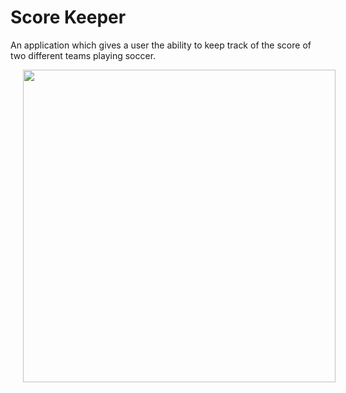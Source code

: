 # Score Keeper

An application which gives a user the ability to keep track of the score of two different teams playing soccer.


<img src="../../images/scorekeeper.png" height="500" hspace="20"/>

